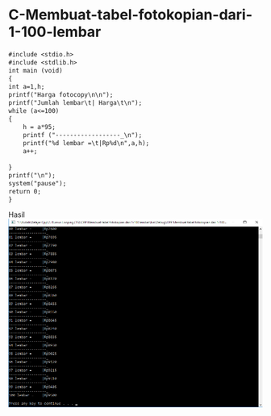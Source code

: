# C-Membuat-tabel-fotokopian-dari-1-100-lembar

    #include <stdio.h>
    #include <stdlib.h>
    int main (void)
    {
    int a=1,h;
    printf("Harga fotocopy\n\n");
    printf("Jumlah lembar\t| Harga\t\n");
    while (a<=100)
    {
        h = a*95;
        printf ("------------------_\n");
        printf("%d lembar =\t|Rp%d\n",a,h);
        a++;

    }
    printf("\n");
    system("pause");
    return 0;
    }
    
Hasil
![img](https://github.com/Rafflesia3/C-Membuat-tabel-fotokopian-dari-1-100-lembar/blob/master/C++%20Membuat%20tabel%20fotokopian%20dari%201-100%20lembar.png?raw=true)
